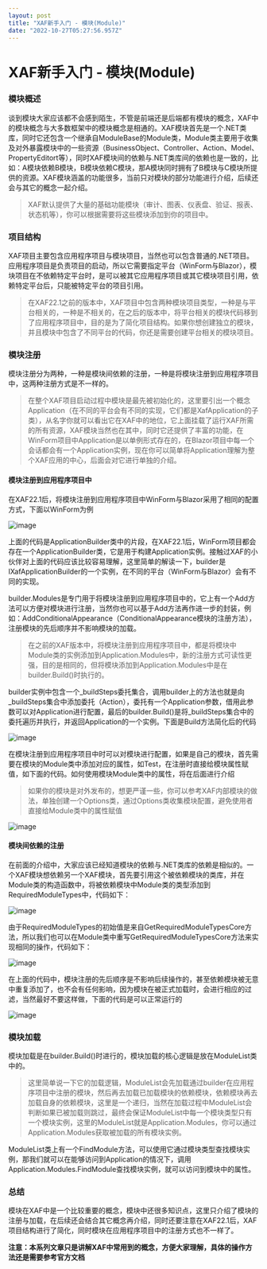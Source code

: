 ```yaml
---
layout: post
title: "XAF新手入门 - 模块(Module)"
date: "2022-10-27T05:27:56.957Z"
---
```

XAF新手入门 - 模块(Module)
====================

### 模块概述

谈到模块大家应该都不会感到陌生，不管是前端还是后端都有模块的概念，XAF中的模块概念与大多数框架中的模块概念是相通的。XAF模块首先是一个.NET类库，同时它还包含一个继承自ModuleBase的Module类，Module类主要用于收集及对外暴露模块中的一些资源（BusinessObject、Controller、Action、Model、PropertyEditort等），同时XAF模块间的依赖与.NET类库间的依赖也是一致的，比如：A模块依赖B模块，B模块依赖C模块，那A模块同时拥有了B模块与C模块所提供的资源。XAF模块涵盖的功能很多，当前只对模块的部分功能进行介绍，后续还会与其它的概念一起介绍。

> XAF默认提供了大量的基础功能模块（审计、图表、仪表盘、验证、报表、状态机等），你可以根据需要将这些模块添加到你的项目中。

### 项目结构

XAF项目主要包含应用程序项目与模块项目，当然也可以包含普通的.NET项目。应用程序项目是负责项目的启动，所以它需要指定平台（WinForm与Blazor），模块项目在不依赖特定平台时，是可以被其它应用程序项目或其它模块项目引用，依赖特定平台后，只能被特定平台的项目引用。

> 在XAF22.1之前的版本中，XAF项目中包含两种模块项目类型，一种是与平台相关的，一种是不相关的，在之后的版本中，将平台相关的模块代码移到了应用程序项目中，目的是为了简化项目结构。如果你想创建独立的模块，并且模块中包含了不同平台的代码，你还是需要创建平台相关的模块项目。

### 模块注册

模块注册分为两种，一种是模块间依赖的注册，一种是将模块注册到应用程序项目中，这两种注册方式是不一样的。

> 在整个XAF项目启动过程中模块是最先被初始化的，这里要引出一个概念Application（在不同的平台会有不同的实现，它们都是XafApplication的子类），从名字你就可以看出它在XAF中的地位，它上面挂载了运行XAF所需的所有资源，XAF模块当然也在其中，同时它还提供了丰富的功能，在WinForm项目中Application是以单例形式存在的，在Blazor项目中每一个会话都会有一个Application实例，现在你可以简单将Application理解为整个XAF应用的中心，后面会对它进行单独的介绍。

#### 模块注册到应用程序项目中

在XAF22.1后，将模块注册到应用程序项目中WinForm与Blazor采用了相同的配置方式，下面以WinForm为例

![image](https://img2022.cnblogs.com/blog/210856/202210/210856-20221026211250340-486768572.png)

上面的代码是ApplicationBuilder类中的片段，在XAF22.1后，WinForm项目都会存在一个ApplicationBuilder类，它是用于构建Application实例。接触过XAF的小伙伴对上面的代码应该比较容易理解，这里简单的解读一下，builder是IXafApplicationBuilder<TBuilder>的一个实例，在不同的平台（WinForm与Blazor）会有不同的实现。

builder.Modules是专门用于将模块注册到应用程序项目中的，它上有一个Add方法可以方便对模块进行注册，当然你也可以基于Add方法再作进一步的封装，例如：AddConditionalAppearance（ConditionalAppearance模块的注册方法），注册模块的先后顺序并不影响模块的加载。

> 在之前的XAF版本中，将模块注册到应用程序项目中，都是将模块中Module类的实例添加到Application.Modules中，新的注册方式可读性更强，目的是相同的，但将模块添加到Application.Modules中是在builder.Build()时执行的。

builder实例中包含一个\_buildSteps委托集合，调用builder上的方法也就是向\_buildSteps集合中添加委托（Action<XafApplication>），委托有一个Application参数，借用此参数可以对Application进行配置，最后的builder.Build()是将\_buildSteps集合中的委托遍历并执行，并返回Application的一个实例。下面是Build方法简化后的代码

![image](https://img2022.cnblogs.com/blog/210856/202210/210856-20221026211837863-1558160732.png)

在模块注册到应用程序项目中时可以对模块进行配置，如果是自己的模块，首先需要在模块的Module类中添加对应的属性，如Test，在注册时直接给模块属性赋值，如下面的代码。如何使用模块Module类中的属性，将在后面进行介绍

> 如果你的模块是对外发布的，想更严谨一些，你可以参考XAF内部模块的做法，单独创建一个Options类，通过Options类收集模块配置，避免使用者直接给Module类中的属性赋值

![image](https://img2022.cnblogs.com/blog/210856/202210/210856-20221026214932598-789766791.png)

#### 模块间依赖的注册

在前面的介绍中，大家应该已经知道模块的依赖与.NET类库的依赖是相似的。一个XAF模块想依赖另一个XAF模块，首先要引用这个被依赖模块的类库，并在Module类的构造函数中，将被依赖模块中Module类的类型添加到RequiredModuleTypes中，代码如下：

![image](https://img2022.cnblogs.com/blog/210856/202210/210856-20221026232144866-795059059.png)

由于RequiredModuleTypes的初始值是来自GetRequiredModuleTypesCore方法，所以我们也可以在Module类中重写GetRequiredModuleTypesCore方法来实现相同的操作，代码如下：

![image](https://img2022.cnblogs.com/blog/210856/202210/210856-20221026233003894-1628982242.png)

在上面的代码中，模块注册的先后顺序是不影响后续操作的，甚至依赖模块被无意中重复添加了，也不会有任何影响，因为模块在被正式加载时，会进行相应的过滤，当然最好不要这样做，下面的代码是可以正常运行的

![image](https://img2022.cnblogs.com/blog/210856/202210/210856-20221026233735012-2078923768.png)

### 模块加载

模块加载是在builder.Build()时进行的，模块加载的核心逻辑是放在ModuleList类中的。

> 这里简单说一下它的加载逻辑，ModuleList会先加载通过builder在应用程序项目中注册的模块，然后再去加载已加载模块的依赖模块，依赖模块再去加载自身的依赖模块，这里是一个递归，当然在加载过程中ModuleList会判断如果已被加载则跳过，最终会保证ModuleList中每一个模块类型只有一个模块实例，这里的ModuleList就是Application.Modules，你可以通过Application.Modules获取被加载的所有模块实例。

ModuleList类上有一个FindModule方法，可以使用它通过模块类型查找模块实例，那我们就可以在能够访问到Application的情况下，调用Application.Modules.FindModule查找模块实例，就可以访问到模块中的属性。

### 总结

模块在XAF中是一个比较重要的概念，模块中还很多知识点，这里只介绍了模块的注册与加载，在后续还会结合其它概念再介绍，同时还要注意在XAF22.1后，XAF项目结构进行了简化，同时模块在应用程序项目中的注册方式也不一样了。

**注意：本系列文章只是讲解XAF中常用到的概念，方便大家理解，具体的操作方法还是需要参考官方文档**